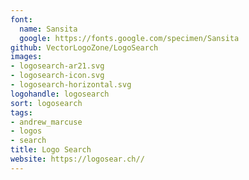 ```yaml
---
font:
  name: Sansita
  google: https://fonts.google.com/specimen/Sansita
github: VectorLogoZone/LogoSearch
images:
- logosearch-ar21.svg
- logosearch-icon.svg
- logosearch-horizontal.svg
logohandle: logosearch
sort: logosearch
tags:
- andrew_marcuse
- logos
- search
title: Logo Search
website: https://logosear.ch//
---
```


